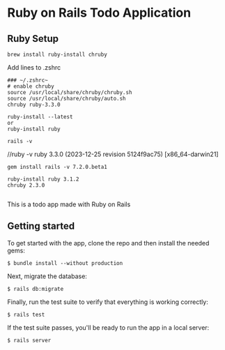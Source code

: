 # Ruby on Rails Todo Application


## Ruby Setup

```
brew install ruby-install chruby
```

Add lines to .zshrc
```
### ~/.zshrc~
# enable chruby
source /usr/local/share/chruby/chruby.sh
source /usr/local/share/chruby/auto.sh
chruby ruby-3.3.0
```

```
ruby-install --latest
or
ruby-install ruby
```

```
rails -v
```
//ruby -v ruby 3.3.0 (2023-12-25 revision 5124f9ac75) [x86_64-darwin21]

```
gem install rails -v 7.2.0.beta1
```

```
ruby-install ruby 3.1.2
chruby 2.3.0


```


This is a todo app made with Ruby on Rails

## Getting started

To get started with the app, clone the repo and then install the needed gems:

```
$ bundle install --without production
```

Next, migrate the database:

```
$ rails db:migrate
```

Finally, run the test suite to verify that everything is working correctly:

```
$ rails test
```

If the test suite passes, you'll be ready to run the app in a local server:

```
$ rails server
```
